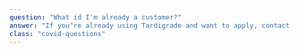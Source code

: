 ```yaml
---
question: "What id I'm already a customer?"
answer: "If you’re already using Tardigrade and want to apply, contact help@tardigrade.io with details about your organization’s efforts to combat COVID-19 and we’ll get back to you soon."
class: "covid-questions"
---
```

